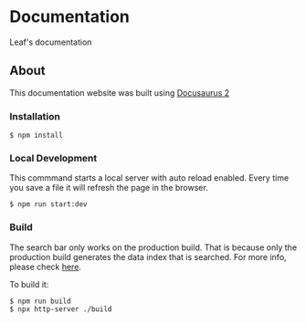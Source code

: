 # Documentation
Leaf's documentation

## About
This documentation website was built using [Docusaurus 2][1]

### Installation
```
$ npm install
```

### Local Development
This commmand starts a local server with auto reload enabled. Every time you
save a file it will refresh the page in the browser.

```
$ npm run start:dev
```

### Build
The search bar only works on the production build. That is because only the
production build generates the data index that is searched. For more info,
please check [here][2].

To build it:
```
$ npm run build
$ npx http-server ./build
```


[1]: https://v2.docusaurus.io/
[2]: https://github.com/lelouch77/docusaurus-lunr-search
